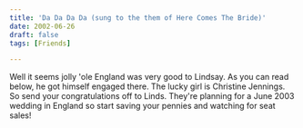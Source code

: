 ```yaml
---
title: 'Da Da Da Da (sung to the them of Here Comes The Bride)'
date: 2002-06-26
draft: false
tags: [Friends]

---
```


Well it seems jolly 'ole England was very good to Lindsay. As you can read below, he got himself engaged there. The lucky girl is Christine Jennings. So send your congratulations off to Linds. They're planning for a June 2003 wedding in England so start saving your pennies and watching for seat sales!